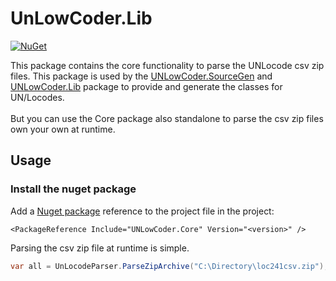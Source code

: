 ﻿# UnLowCoder.Lib
[![NuGet](https://img.shields.io/nuget/v/UNLowCoder.Lib)](https://www.nuget.org/packages/UNLowCoder.Lib/)

This package contains the core functionality to parse the UNLocode csv zip files.
This package is used by the [UNLowCoder.SourceGen](https://www.nuget.org/packages/UNLowCoder.SourceGen/) and [UNLowCoder.Lib](https://www.nuget.org/packages/UNLowCoder.Lib/) 
package to provide and generate the classes for UN/Locodes.
<br>
<br>
But you can use the Core package also standalone to parse the csv zip files own your own at runtime.

## Usage

### Install the nuget package

Add a [Nuget package](https://www.nuget.org/packages/UNLowCoder.Core/) reference to the project file in the project:<br>

`<PackageReference Include="UNLowCoder.Core" Version="<version>" />`


Parsing the csv zip file at runtime is simple.

```csharp
var all = UnLocodeParser.ParseZipArchive("C:\Directory\loc241csv.zip");

```
